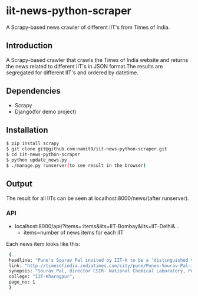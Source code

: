 # iit-news-python-scraper
A Scrapy-based news crawler of different IIT's from Times of India.

## Introduction
A Scrapy-based crawler that crawls the Times of India website and returns the news related to different IIT's in JSON format.The results are segregated for different IIT's and ordered by datetime.

## Dependencies
- Scrapy
- Django(for demo project)

## Installation
```sh
$ pip install scrapy
$ git clone git@github.com:namit9/iit-news-python-scraper.git
$ cd iit-news-python-scraper
$ python update_news.py
$ ./manage.py runserver(to see result in the browser)
```

## Output
The result for all IITs can be seen at localhost:8000/news/(after runserver).

### API
- localhost:8000/api/?items=:items&iits=IIT-Bombay&iits=IIT-Delhi&...
  - items=number of news items for each IIT

Each news item looks like this:
```sh
 {
 headline: "Pune's Sourav Pal invited by IIT-K to be a 'distinguished visiting professor'",
 link: "http://timesofindia.indiatimes.com/city/pune/Punes-Sourav-Pal-invited-by-IIT-K-to-be-a-distinguished-visiting-professor/articleshow/46897750.cms",
 synopsis: "Sourav Pal, director CSIR- National Chemical Laboratory, Pune has been invited to be a ‘Distinguished  Visiting Professor’ at Indian Institute of Technology (IIT), Kharagpur for the period of five years.",
 college: "IIT-Kharagpur",
 page_no: 1
 }
```

